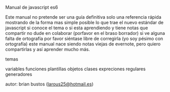 Manual de javascript es6

Este manual no pretende ser una guía definitiva solo una referencia  rápida
mostrando de la forma mas simple posible lo que trae el nuevo estándar de javascript
si conoce  el tema o si esta aprendiendo y tiene notas que compartir no dude en colaborar (porfavor en el braso borrador)
si ve alguna falta de ortografía por favor siéntase libre de corregirla (yo soy pésimo con ortografía)
este manual nace siendo notas viejas de evernote, pero quiero compartirlas y así aprender mucho más.

temas

variables
funciones
plantillas
objetos
clases
expreciones regulares
generadores

autor:
brian bustos (larous25@hotmail.es)